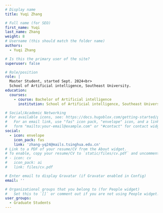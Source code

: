 ```yaml
---
# Display name
title: Yuqi Zhang

# Full name (for SEO)
first_name: Yuqi
last_name: Zhang
weight: 8
# Username (this should match the folder name)
authors:
  - Yuqi Zhang

# Is this the primary user of the site?
superuser: false

# Role/position
role: | 
  Master Student, started Sept. 2024<br>
  School of Artificial intelligence, Southeast University.
education:
  courses:
    - course: Bachelor of Artificial intelligence 
      institution: School of Artificial intelligence, Southeast University

# Social/Academic Networking
# For available icons, see: https://docs.hugoblox.com/getting-started/page-builder/#icons
#   For an email link, use "fas" icon pack, "envelope" icon, and a link in the
#   form "mailto:your-email@example.com" or "#contact" for contact widget.
social:
  - icon: envelope
    icon_pack: fas
    link: 'zhang-yq24@mails.tsinghua.edu.cn'
# Link to a PDF of your resume/CV from the About widget.
# To enable, copy your resume/CV to `static/files/cv.pdf` and uncomment the lines below.
# - icon: cv
#   icon_pack: ai
#   link: files/cv.pdf

# Enter email to display Gravatar (if Gravatar enabled in Config)
email: ''

# Organizational groups that you belong to (for People widget)
#   Set this to `[]` or comment out if you are not using People widget.
user_groups:
  - Graduate Students
---
```

